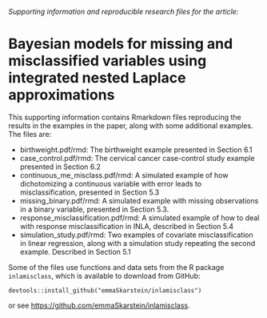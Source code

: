 *Supporting information and reproducible research files for the article:*

# Bayesian models for missing and misclassified variables using integrated nested Laplace approximations

This supporting information contains Rmarkdown files reproducing the results in the examples in the paper, along with some additional examples. The files are:

- birthweight.pdf/rmd: The birthweight example presented in Section 6.1
- case_control.pdf/rmd: The cervical cancer case-control study example presented in Section 6.2
- continuous_me_misclass.pdf/rmd: A simulated example of how dichotomizing a continuous variable with error leads to misclassification, presented in Section 5.3
- missing_binary.pdf/rmd: A simulated example with missing observations in a binary variable, presented in Section 5.3.
- response_misclassification.pdf/rmd: A simulated example of how to deal with response misclassification in INLA, described in Section 5.4
- simulation_study.pdf/rmd: Two examples of covariate misclassification in linear regression, along with a simulation study repeating the second example. Described in Section 5.1

Some of the files use functions and data sets from the R package `inlamisclass`, which is available to download from GitHub:

```
devtools::install_github("emmaSkarstein/inlamisclass")
```

or see https://github.com/emmaSkarstein/inlamisclass.

